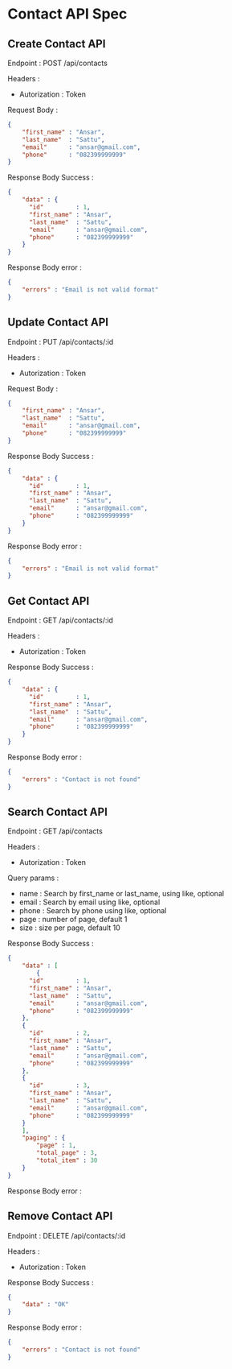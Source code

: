 # Contact API Spec

## Create Contact API

Endpoint : POST /api/contacts

Headers : 
- Autorization : Token

Request Body :

```json
{
    "first_name" : "Ansar",
    "last_name"  : "Sattu",
    "email"      : "ansar@gmail.com",
    "phone"      : "082399999999"
}
```

Response Body Success :

```json
{
    "data" : {
      "id"         : 1,
      "first_name" : "Ansar",
      "last_name"  : "Sattu",
      "email"      : "ansar@gmail.com",
      "phone"      : "082399999999"
    }
}
```

Response Body error :

```json
{
    "errors" : "Email is not valid format"    
}
```

## Update Contact API

Endpoint : PUT /api/contacts/:id

Headers : 
- Autorization : Token

Request Body :

```json
{
    "first_name" : "Ansar",
    "last_name"  : "Sattu",
    "email"      : "ansar@gmail.com",
    "phone"      : "082399999999"
}
```

Response Body Success :

```json
{
    "data" : {
      "id"         : 1,
      "first_name" : "Ansar",
      "last_name"  : "Sattu",
      "email"      : "ansar@gmail.com",
      "phone"      : "082399999999"
    }
}
```

Response Body error :

```json
{
    "errors" : "Email is not valid format"    
}
```

## Get Contact API

Endpoint : GET /api/contacts/:id

Headers : 
- Autorization : Token

Response Body Success :

```json
{
    "data" : {
      "id"         : 1,
      "first_name" : "Ansar",
      "last_name"  : "Sattu",
      "email"      : "ansar@gmail.com",
      "phone"      : "082399999999"
    }
}
```

Response Body error :

```json
{
    "errors" : "Contact is not found"    
}
```

## Search Contact API

Endpoint : GET /api/contacts

Headers : 
- Autorization : Token

Query params :
- name : Search by first_name or last_name, using like, optional
- email : Search by email using like, optional
- phone : Search by phone using like, optional
- page : number of page, default 1
- size : size per page, default 10

Response Body Success :

```json
{
    "data" : [
        {
      "id"         : 1,
      "first_name" : "Ansar",
      "last_name"  : "Sattu",
      "email"      : "ansar@gmail.com",
      "phone"      : "082399999999"
    },
    {
      "id"         : 2,
      "first_name" : "Ansar",
      "last_name"  : "Sattu",
      "email"      : "ansar@gmail.com",
      "phone"      : "082399999999"
    },
    {
      "id"         : 3,
      "first_name" : "Ansar",
      "last_name"  : "Sattu",
      "email"      : "ansar@gmail.com",
      "phone"      : "082399999999"
    }
    ],
    "paging" : {
        "page" : 1,
        "total_page" : 3,
        "total_item" : 30
    }
}
```

Response Body error :

## Remove Contact API

Endpoint : DELETE /api/contacts/:id

Headers : 
- Autorization : Token

Response Body Success :

```json
{
    "data" : "OK"
}
```

Response Body error :

```json
{
    "errors" : "Contact is not found"    
}
```



